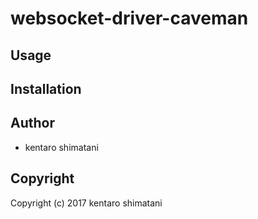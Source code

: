 # websocket-driver-caveman



## Usage

## Installation

## Author

* kentaro shimatani

## Copyright

Copyright (c) 2017 kentaro shimatani

